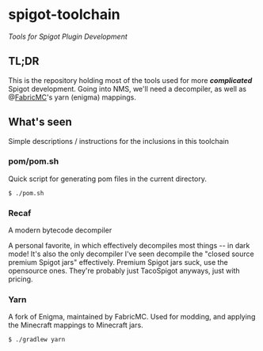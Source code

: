 # spigot-toolchain
*Tools for Spigot Plugin Development*

## TL;DR
This is the repository holding most of the tools used for more ***complicated*** Spigot development. 
Going into NMS, we'll need a decompiler, as well as @[FabricMC](https://github.com/FabricMC)'s yarn (enigma) mappings. 

## What's seen
Simple descriptions / instructions for the inclusions in this toolchain

### pom/pom.sh
Quick script for generating pom files in the current directory.

```
$ ./pom.sh
```

### Recaf
A modern bytecode decompiler

A personal favorite, in which effectively decompiles most things -- in dark mode! It's also the only decompiler I've seen decompile the "closed source premium Spigot jars" effectively. Premium Spigot jars suck, use the opensource ones. They're probably just TacoSpigot anyways, just with pricing.

### Yarn
A fork of Enigma, maintained by FabricMC. Used for modding, and applying the Minecraft mappings to Minecraft jars.

```
$ ./gradlew yarn
```
